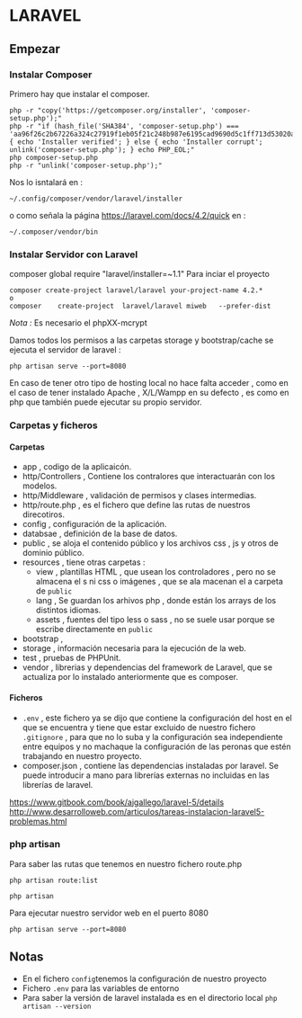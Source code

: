 # LARAVEL
## Empezar
### Instalar Composer

Primero hay que instalar el composer.

````
php -r "copy('https://getcomposer.org/installer', 'composer-setup.php');"
php -r "if (hash_file('SHA384', 'composer-setup.php') === 'aa96f26c2b67226a324c27919f1eb05f21c248b987e6195cad9690d5c1ff713d53020a02ac8c217dbf90a7eacc9d141d') { echo 'Installer verified'; } else { echo 'Installer corrupt'; unlink('composer-setup.php'); } echo PHP_EOL;"
php composer-setup.php
php -r "unlink('composer-setup.php');"

````

Nos lo isntalará en :

````
~/.config/composer/vendor/laravel/installer
````
o como señala la página https://laravel.com/docs/4.2/quick en  : 
````
~/.composer/vendor/bin
````
### Instalar Servidor con Laravel
composer global require "laravel/installer=~1.1"
Para inciar el proyecto
````
composer create-project laravel/laravel your-project-name 4.2.*
o
composer	create-project	laravel/laravel	miweb	--prefer-dist
````
*Nota :* Es necesario el phpXX-mcrypt 

Damos todos los permisos a las carpetas storage y bootstrap/cache
se ejecuta el servidor de laravel : 
````
php artisan serve --port=8080
````
En caso de tener otro tipo de hosting local no hace falta acceder , como en el caso de tener instalado Apache , X/L/Wampp en su defecto , es como en php que también puede ejecutar su propio servidor.

### Carpetas y ficheros
#### Carpetas
* app , codigo de la aplicaicón.
 * http/Controllers , Contiene los contralores que interactuarán con los modelos.
 * http/Middleware , validación de permisos y clases intermedias.
 * http/route.php , es el fichero que define las rutas de nuestros direcotiros.
* config , configuración de la aplicación.
* databsae , definición de la base de datos. 
* public , se aloja el contenido público y los archivos css , js y otros de dominio público.
* resources , tiene otras carpetas : 
  * view , plantillas HTML , que usean los controladores , pero no se almacena el s ni css o imágenes , que se ala macenan el a carpeta de `public`
  * lang , Se guardan los arhivos php , donde están los arrays de los distintos idiomas.
  * assets , fuentes del tipo less o sass , no se suele usar porque se escribe directamente en `public`
* bootstrap , 
* storage , información necesaria para la ejecución de la web.
* test , pruebas de PHPUnit.
* vendor , librerias y dependencias del framework de Laravel,  que se actualiza por lo instalado anteriormente que es composer.

#### Ficheros

* `.env` , este fichero ya se dijo que contiene la configuración del host en el que se encuentra y tiene que estar excluido de nuestro fichero `.gitignore` , para que no lo suba y la configuración sea independiente entre equipos y no machaque la configuración de las peronas que estén trabajando en nuestro proyecto.
* composer.json , contiene las dependencias instaladas por laravel. Se puede introducir a mano para librerías externas no incluidas en las librerías de laravel.

https://www.gitbook.com/book/ajgallego/laravel-5/details
http://www.desarrolloweb.com/articulos/tareas-instalacion-laravel5-problemas.html

### php	artisan
Para saber las rutas que tenemos en nuestro fichero route.php
````
php artisan route:list
````

````
php artisan 
````
Para ejecutar nuestro servidor web en el puerto 8080
````
php artisan serve --port=8080
````
## Notas
* En el fichero `config`tenemos la configuración de nuestro proyecto
* Fichero `.env` para las variables de entorno
* Para saber la versión de laravel instalada es en el directorio local `php artisan --version`

